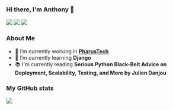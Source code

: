 ### Hi there, I'm Anthony 👋

[![](https://img.shields.io/badge/-@AnthonyHeitzeberg-%23181717?style=flat-square&logo=github)](https://github.com/AnthonyHeitzeberg)
[![](https://img.shields.io/badge/-Anthony%20Heitzeberg-blue?style=flat-square&logo=Linkedin&logoColor=white&link=https://www.linkedin.com/in/anthony-heitzeberg-5537b2179/)](https://www.linkedin.com/in/anthony-heitzeberg-5537b2179/)
[![](https://img.shields.io/badge/-a.heitzeberg007@gmail.com-c14438?style=flat-square&logo=Gmail&logoColor=white&link=mailto:a.heitzeberg007@gmail.com)](mailto:a.heitzeberg007@gmail.com)

### About Me
- 🔭 I’m currently working in **[PharusTech](https://pharustech.io/ "PharusTech's Homepage")** 
- 🌱 I’m currently learning **Django**
- 📚 I'm currently reading **Serious Python Black-Belt Advice on Deployment, Scalability, Testing, and More by Julien Danjou**

### My GitHub stats 

<img src="https://github-readme-stats.vercel.app/api?username=AnthonyHeitzeberg&count_private=true&show_icons=true" />


